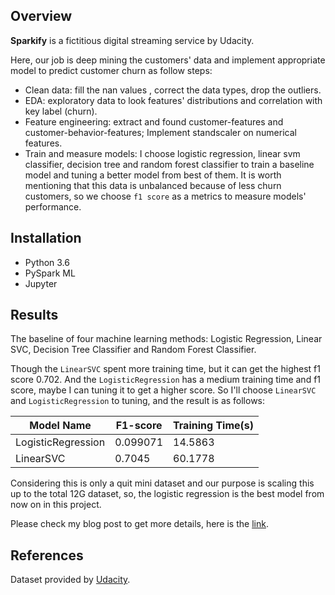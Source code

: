 ## Overview
**Sparkify** is a fictitious digital streaming service by Udacity.  

Here, our job is deep mining the customers' data and implement appropriate model to predict customer churn as follow steps:
- Clean data: fill the nan values , correct the data types, drop the outliers.
- EDA: exploratory data to look features' distributions and correlation with key label (churn).
- Feature engineering: extract and found customer-features and customer-behavior-features; Implement standscaler on numerical features.
- Train and measure models:  I choose logistic regression, linear svm classifier, decision tree and random forest classifier to train a baseline model and tuning a better model from best of them. It is worth mentioning that this data is unbalanced because of less churn customers, so we choose `f1 score`  as a metrics to measure models' performance.

## Installation

- Python 3.6
- PySpark ML
- Jupyter

## Results

The baseline of four machine learning methods: Logistic Regression, Linear SVC, Decision Tree Classifier and Random Forest Classifier. 

Though the `LinearSVC` spent more training time, but it can get the highest f1 score 0.702. And the `LogisticRegression` has a medium training time and f1 score, maybe I can tuning it to get a higher 
score. So I'll choose `LinearSVC` and `LogisticRegression` to tuning, and the result is as follows:

| Model Name         |  F1-score  | Training Time(s) |
| ------------------ | ---------- | ---------------- |
| LogisticRegression | 0.099071   | 14.5863          |
| LinearSVC          | 0.7045     | 60.1778          |

Considering this is only a quit mini dataset and our purpose is scaling this up to the total 12G  dataset, so, the logistic regression is the best model from now on in this project.

Please check my blog post to get more details, here is the [link](https://mohit-gupta.medium.com/churn-or-not-in-sparkify-2a473320c40d).

## References

Dataset provided by [Udacity](https://www.udacity.com/).
